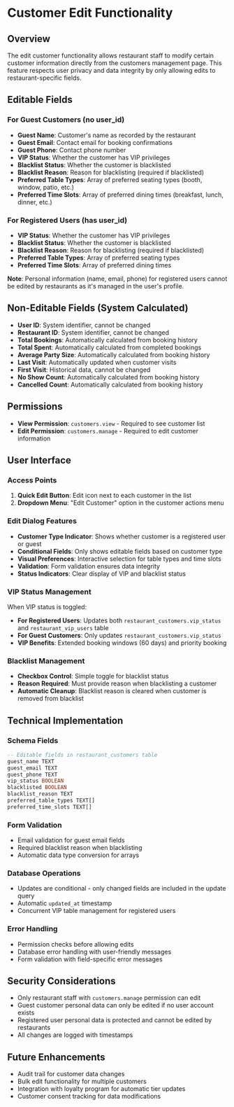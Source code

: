 # Customer Edit Functionality

## Overview
The edit customer functionality allows restaurant staff to modify certain customer information directly from the customers management page. This feature respects user privacy and data integrity by only allowing edits to restaurant-specific fields.

## Editable Fields

### For Guest Customers (no user_id)
- **Guest Name**: Customer's name as recorded by the restaurant
- **Guest Email**: Contact email for booking confirmations
- **Guest Phone**: Contact phone number
- **VIP Status**: Whether the customer has VIP privileges
- **Blacklist Status**: Whether the customer is blacklisted
- **Blacklist Reason**: Reason for blacklisting (required if blacklisted)
- **Preferred Table Types**: Array of preferred seating types (booth, window, patio, etc.)
- **Preferred Time Slots**: Array of preferred dining times (breakfast, lunch, dinner, etc.)

### For Registered Users (has user_id)
- **VIP Status**: Whether the customer has VIP privileges
- **Blacklist Status**: Whether the customer is blacklisted
- **Blacklist Reason**: Reason for blacklisting (required if blacklisted)
- **Preferred Table Types**: Array of preferred seating types
- **Preferred Time Slots**: Array of preferred dining times

**Note**: Personal information (name, email, phone) for registered users cannot be edited by restaurants as it's managed in the user's profile.

## Non-Editable Fields (System Calculated)
- **User ID**: System identifier, cannot be changed
- **Restaurant ID**: System identifier, cannot be changed
- **Total Bookings**: Automatically calculated from booking history
- **Total Spent**: Automatically calculated from completed bookings
- **Average Party Size**: Automatically calculated from booking history
- **Last Visit**: Automatically updated when customer visits
- **First Visit**: Historical data, cannot be changed
- **No Show Count**: Automatically calculated from booking history
- **Cancelled Count**: Automatically calculated from booking history

## Permissions
- **View Permission**: `customers.view` - Required to see customer list
- **Edit Permission**: `customers.manage` - Required to edit customer information

## User Interface

### Access Points
1. **Quick Edit Button**: Edit icon next to each customer in the list
2. **Dropdown Menu**: "Edit Customer" option in the customer actions menu

### Edit Dialog Features
- **Customer Type Indicator**: Shows whether customer is a registered user or guest
- **Conditional Fields**: Only shows editable fields based on customer type
- **Visual Preferences**: Interactive selection for table types and time slots
- **Validation**: Form validation ensures data integrity
- **Status Indicators**: Clear display of VIP and blacklist status

### VIP Status Management
When VIP status is toggled:
- **For Registered Users**: Updates both `restaurant_customers.vip_status` and `restaurant_vip_users` table
- **For Guest Customers**: Only updates `restaurant_customers.vip_status`
- **VIP Benefits**: Extended booking windows (60 days) and priority booking

### Blacklist Management
- **Checkbox Control**: Simple toggle for blacklist status
- **Reason Required**: Must provide reason when blacklisting a customer
- **Automatic Cleanup**: Blacklist reason is cleared when customer is removed from blacklist

## Technical Implementation

### Schema Fields
```sql
-- Editable fields in restaurant_customers table
guest_name TEXT
guest_email TEXT  
guest_phone TEXT
vip_status BOOLEAN
blacklisted BOOLEAN
blacklist_reason TEXT
preferred_table_types TEXT[]
preferred_time_slots TEXT[]
```

### Form Validation
- Email validation for guest email fields
- Required blacklist reason when blacklisting
- Automatic data type conversion for arrays

### Database Operations
- Updates are conditional - only changed fields are included in the update query
- Automatic `updated_at` timestamp
- Concurrent VIP table management for registered users

### Error Handling
- Permission checks before allowing edits
- Database error handling with user-friendly messages
- Form validation with field-specific error messages

## Security Considerations
- Only restaurant staff with `customers.manage` permission can edit
- Guest customer personal data can only be edited if no user account exists
- Registered user personal data is protected and cannot be edited by restaurants
- All changes are logged with timestamps

## Future Enhancements
- Audit trail for customer data changes
- Bulk edit functionality for multiple customers
- Integration with loyalty program for automatic tier updates
- Customer consent tracking for data modifications
